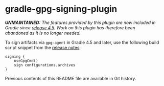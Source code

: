 gradle-gpg-signing-plugin
=========================

***UNMAINTAINED:*** _The features provided by this plugin are now included in
Gradle since [release 4.5][release-notes]. Work on this plugin has therefore
been abandoned as it is no longer needed._

To sign artifacts via `gpg-agent` in Gradle 4.5 and later, use the following
build script snippet from the [release notes][release-notes]:

```
signing {
    useGpgCmd()
    sign configurations.archives
}
```

Previous contents of this README file are available in Git history.

[release-notes]: https://docs.gradle.org/4.5/release-notes.html#signing-artifacts-with-gpg-agent
